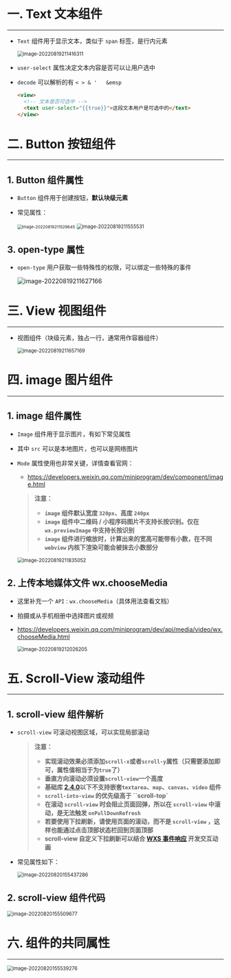 # 一. Text 文本组件

---

- `Text` 组件用于显示文本，类似于 `span` 标签，是行内元素

  <img src="assets/image-20220819211416311.png" alt="image-20220819211416311" style="zoom: 80%;" />

- `user-select` 属性决定文本内容是否可以让用户选中

- `decode` 可以解析的有 `< > & '   &emsp`

  ```html
  <view>
  	<!-- 文本是否可选中 -->
    <text user-select="{{true}}">这段文本用户是可选中的</text>
  </view>
  ```





# 二. Button 按钮组件

---

## 1. Button 组件属性

- `Button` 组件用于创建按钮，**默认块级元素**

- 常见属性：

  <img src="assets/image-20220819211529645.png" alt="image-20220819211529645" style="zoom: 67%;" />

  <img src="assets/image-20220819211555531.png" alt="image-20220819211555531" style="zoom: 80%;" />

## 3. open-type 属性

- `open-type` 用户获取一些特殊性的权限，可以绑定一些特殊的事件

  ![image-20220819211627166](assets/image-20220819211627166.png)





# 三. View 视图组件

---

- 视图组件（块级元素，独占一行，通常用作容器组件）

  <img src="assets/image-20220819211657169.png" alt="image-20220819211657169" style="zoom:80%;" />





# 四. image 图片组件

---

## 1. image 组件属性

- `Image` 组件用于显示图片，有如下常见属性

- 其中 `src` 可以是本地图片，也可以是网络图片

- `Mode` 属性使用也非常关键，详情查看官网：
  
  - https://developers.weixin.qq.com/miniprogram/dev/component/image.html
  
  > **注意：**
  >
  > - **`image` 组件默认宽度 `320px`、高度 `240px`**
  > - **`image` 组件中二维码 / 小程序码图片不支持长按识别。仅在 `wx.previewImage` 中支持长按识别**
  > - **`image` 组件进行缩放时，计算出来的宽高可能带有小数，在不同 `webview` 内核下渲染可能会被抹去小数部分**
  
  <img src="assets/image-20220819211835052.png" alt="image-20220819211835052" style="zoom: 80%;" />

## 2. 上传本地媒体文件 wx.chooseMedia

- 这里补充一个 `API：wx.chooseMedia`（具体用法查看文档）

- 拍摄或从手机相册中选择图片或视频

- https://developers.weixin.qq.com/miniprogram/dev/api/media/video/wx.chooseMedia.html

  <img src="assets/image-20220819212026205.png" alt="image-20220819212026205" style="zoom: 80%;" />





# 五. Scroll-View 滚动组件

---

## 1. scroll-view 组件解析

- `scroll-view` 可滚动视图区域，可以实现局部滚动

  > **注意：**
  >
  > - **实现滚动效果必须添加`scroll-x`或者`scroll-y`属性（只需要添加即可，属性值相当于为`true`了）**
  > - **垂直方向滚动必须设置`scroll-view`一个高度**
  > - **基础库 [2.4.0](https://developers.weixin.qq.com/miniprogram/dev/framework/compatibility.html)以下不支持嵌套`textarea`、`map`、`canvas`、`video` 组件**
  > - **`scroll-into-view` 的优先级高于 ``scroll-top`**
  > - **在滚动 `scroll-view` 时会阻止页面回弹，所以在 `scroll-view` 中滚动，是无法触发 `onPullDownRefresh`**
  > - **若要使用下拉刷新，请使用页面的滚动，而不是 `scroll-view` ，这样也能通过点击顶部状态栏回到页面顶部**
  > - **scroll-view 自定义下拉刷新可以结合 [WXS 事件响应](https://developers.weixin.qq.com/miniprogram/dev/framework/view/interactive-animation.html) 开发交互动画**

- 常见属性如下：

  <img src="assets/image-20220820155437286.png" alt="image-20220820155437286" style="zoom: 80%;" />

## 2. scroll-view 组件代码

<img src="assets/image-20220820155509677.png" alt="image-20220820155509677" style="zoom: 80%;" />





# 六. 组件的共同属性

---

<img src="assets/image-20220820155539276.png" alt="image-20220820155539276" style="zoom: 80%;" />











